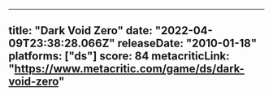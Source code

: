 
---
title: "Dark Void Zero"
date: "2022-04-09T23:38:28.066Z"
releaseDate: "2010-01-18"
platforms: ["ds"]
score: 84
metacriticLink: "https://www.metacritic.com/game/ds/dark-void-zero"
---
